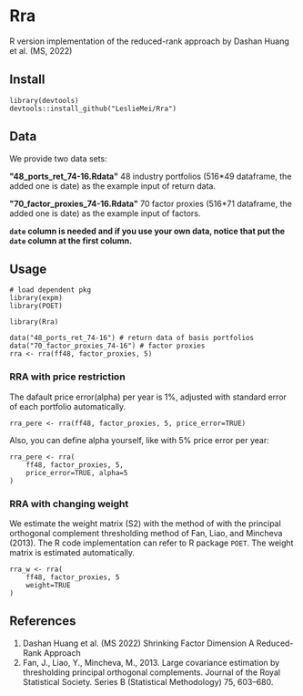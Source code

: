 <!--
 * @Author: Haonan Mei
 * @Date: 2022-06-03 15:29:20
 * @LastEditTime: 2022-06-06 23:26:15
 * @LastEditors: Haonan Mei
 * @Description: 
 * @FilePath: \undefinedd:\leslie\ra\taozeng\00_rra_to_r\working\Rra\README.md
-->

# Rra
R version implementation of the reduced-rank approach by Dashan Huang et al. (MS, 2022)

## Install
```{R}
library(devtools)
devtools::install_github("LeslieMei/Rra")
```

## Data
We provide two data sets:

**"48_ports_ret_74-16.Rdata"**
48 industry portfolios (516\*49 dataframe, the added one is date) as the example input of return data.

**"70_factor_proxies_74-16.Rdata"**
70 factor proxies (516\*71 dataframe, the added one is date) as the example input of factors.

**`date` column is needed and if you use your own data, notice that put the `date` column at the first column.**

## Usage
```{R}
# load dependent pkg
library(expm)
library(POET)
```

```{R}
library(Rra)

data("48_ports_ret_74-16") # return data of basis portfolios
data("70_factor_proxies_74-16") # factor proxies
rra <- rra(ff48, factor_proxies, 5)
```

### RRA with price restriction
The dafault price error(alpha) per year is 1%, adjusted with standard error of each portfolio automatically.
```{R}
rra_pere <- rra(ff48, factor_proxies, 5, price_error=TRUE)
```

Also, you can define alpha yourself, like with 5% price error per year:
```{R}
rra_pere <- rra(
    ff48, factor_proxies, 5, 
    price_error=TRUE, alpha=5
)
```

### RRA with changing weight
We estimate the weight matrix (S2) with the method of with the principal orthogonal complement thresholding method of Fan, Liao, and Mincheva (2013). The R code implementation can refer to R package `POET`. The weight matrix is estimated automatically.
```{R}
rra_w <- rra(
    ff48, factor_proxies, 5
    weight=TRUE
)
```

## References
1. Dashan Huang et al. (MS 2022) Shrinking Factor Dimension A Reduced-Rank Approach
2. Fan, J., Liao, Y., Mincheva, M., 2013. Large covariance estimation by thresholding principal orthogonal complements. Journal of the Royal Statistical Society. Series B (Statistical Methodology) 75, 603–680.


